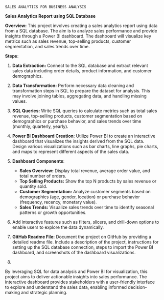                                                                                                  SALES ANALYTICS FOR BUSINESS ANALYSIS 
**Sales Analytics Report using SQL Database**

**Overview:**
This project involves creating a sales analytics report using data from a SQL database. The aim is to analyze sales performance and provide insights through a Power BI dashboard. The dashboard will visualize key metrics such as sales revenue, top-selling products, customer segmentation, and sales trends over time.

**Steps:**
1. **Data Extraction:** Connect to the SQL database and extract relevant sales data including order details, product information, and customer demographics.
   
2. **Data Transformation:** Perform necessary data cleaning and transformation steps in SQL to prepare the dataset for analysis. This may involve joining tables, aggregating data, and handling missing values.
   
3. **SQL Queries:** Write SQL queries to calculate metrics such as total sales revenue, top-selling products, customer segmentation based on demographics or purchase behavior, and sales trends over time (monthly, quarterly, yearly).
   
4. **Power BI Dashboard Creation:** Utilize Power BI to create an interactive dashboard that visualizes the insights derived from the SQL data. Design various visualizations such as bar charts, line graphs, pie charts, and maps to represent different aspects of the sales data.
   
5. **Dashboard Components:**
   - **Sales Overview:** Display total revenue, average order value, and total number of orders.
   - **Top Selling Products:** Show the top N products by sales revenue or quantity sold.
   - **Customer Segmentation:** Analyze customer segments based on demographics (age, gender, location) or purchase behavior (frequency, recency, monetary value).
   - **Sales Trends:** Visualize sales trends over time to identify seasonal patterns or growth opportunities.
   
6.  Add interactive features such as filters, slicers, and drill-down options to enable users to explore the data dynamically.
   
7. **GitHub Readme File:** Document the project on GitHub by providing a detailed readme file. Include a description of the project, instructions for setting up the SQL database connection, steps to import the Power BI dashboard, and screenshots of the dashboard visualizations.
8. 
By leveraging SQL for data analysis and Power BI for visualization, this project aims to deliver actionable insights into sales performance. The interactive dashboard provides stakeholders with a user-friendly interface to explore and understand the sales data, enabling informed decision-making and strategic planning.
